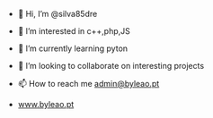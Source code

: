 - 👋 Hi, I’m @silva85dre
- 👀 I’m interested in c++,php,JS
- 🌱 I’m currently learning pyton
- 💞️ I’m looking to collaborate on interesting projects
- 📫 How to reach me admin@byleao.pt

- www.byleao.pt

<!---
silva85dre/silva85dre is a ✨ special ✨ repository because its `README.md` (this file) appears on your GitHub profile.
You can click the Preview link to take a look at your changes.
--->
